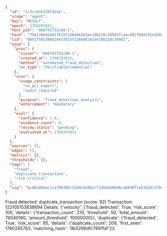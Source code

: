 ```json
{
  "id": "1c3ccb7e3207424e",
  "scope": "agent",
  "key": "RESULT",
  "epoch": 1760293031,
  "host_pid": "9e6742732c60:1",
  "hash": "7501390d2441fb15f228e86101ee18b210c3d9d2fc4acd92fb047d1e35b041bd",
  "cid": "QmV17501390d2441fb15f228e86101ee18b210c3d9d2",
  "aicp": {
    "prov": {
      "issuer": "9e6742732c60:1",
      "created_at": 1760293031,
      "method": "automated_fraud_detection",
      "vc_type": "VerifiableCredential"
    },
    "ucon": {
      "usage_constraints": [
        "no_pii_export",
        "audit_required"
      ],
      "purpose": "fraud_detection_analysis",
      "enforcement": "mandatory"
    },
    "eval": {
      "confidence": 1.0,
      "evidence_count": 0,
      "review_status": "pending",
      "evaluated_at": 1760293031
    }
  },
  "sources": [],
  "edges": [],
  "metrics": {},
  "thresholds": {},
  "tags": [
    "fraud",
    "duplicate_transaction",
    "risk_critical"
  ],
  "sig": "bcd82e0dac1caf90306c15a9c41062cf14b9ab80d6ca664971a53d26c5704c96"
}
```

Fraud detected: duplicate_transaction (score: 92)
Transaction: 122105153838694
Details: {'velocity': {'fraud_detected': True, 'risk_score': 100, 'details': {'transaction_count': 210, 'threshold': 50, 'total_amount': 76040160, 'amount_threshold': 10000000}}, 'duplicate': {'fraud_detected': True, 'risk_score': 85, 'details': {'duplicate_count': 209, 'first_seen': 1760285763, 'matching_hash': '9b5298dfc7691fa1'}}}